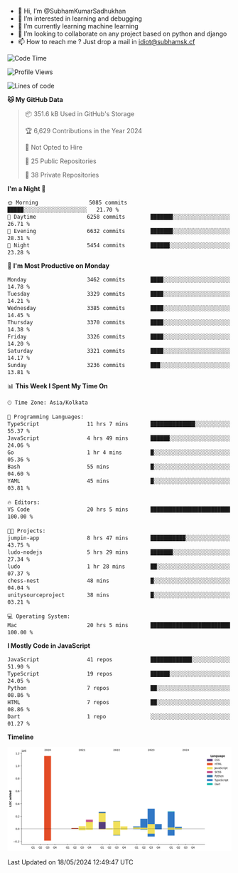 - 👋 Hi, I’m @SubhamKumarSadhukhan
- 👀 I’m interested in learning and debugging
- 🌱 I’m currently learning machine learning
- 💞️ I’m looking to collaborate on any project based on python and django
- 📫 How to reach me ?
      Just drop a mail in idiot@subhamsk.cf

<!---
SubhamKumarSadhukhan/SubhamKumarSadhukhan is a ✨ special ✨ repository because its `README.md` (this file) appears on your GitHub profile.
You can click the Preview link to take a look at your changes.
--->


<!--START_SECTION:waka-->
![Code Time](http://img.shields.io/badge/Code%20Time-2%2C197%20hrs%207%20mins-blue)

![Profile Views](http://img.shields.io/badge/Profile%20Views-0-blue)

![Lines of code](https://img.shields.io/badge/From%20Hello%20World%20I%27ve%20Written-2.7%20million%20lines%20of%20code-blue)

**🐱 My GitHub Data** 

> 📦 351.6 kB Used in GitHub's Storage 
 > 
> 🏆 6,629 Contributions in the Year 2024
 > 
> 🚫 Not Opted to Hire
 > 
> 📜 25 Public Repositories 
 > 
> 🔑 38 Private Repositories 
 > 
**I'm a Night 🦉** 

```text
🌞 Morning                5085 commits        █████░░░░░░░░░░░░░░░░░░░░   21.70 % 
🌆 Daytime                6258 commits        ███████░░░░░░░░░░░░░░░░░░   26.71 % 
🌃 Evening                6632 commits        ███████░░░░░░░░░░░░░░░░░░   28.31 % 
🌙 Night                  5454 commits        ██████░░░░░░░░░░░░░░░░░░░   23.28 % 
```
📅 **I'm Most Productive on Monday** 

```text
Monday                   3462 commits        ████░░░░░░░░░░░░░░░░░░░░░   14.78 % 
Tuesday                  3329 commits        ████░░░░░░░░░░░░░░░░░░░░░   14.21 % 
Wednesday                3385 commits        ████░░░░░░░░░░░░░░░░░░░░░   14.45 % 
Thursday                 3370 commits        ████░░░░░░░░░░░░░░░░░░░░░   14.38 % 
Friday                   3326 commits        ████░░░░░░░░░░░░░░░░░░░░░   14.20 % 
Saturday                 3321 commits        ████░░░░░░░░░░░░░░░░░░░░░   14.17 % 
Sunday                   3236 commits        ███░░░░░░░░░░░░░░░░░░░░░░   13.81 % 
```


📊 **This Week I Spent My Time On** 

```text
🕑︎ Time Zone: Asia/Kolkata

💬 Programming Languages: 
TypeScript               11 hrs 7 mins       ██████████████░░░░░░░░░░░   55.37 % 
JavaScript               4 hrs 49 mins       ██████░░░░░░░░░░░░░░░░░░░   24.06 % 
Go                       1 hr 4 mins         █░░░░░░░░░░░░░░░░░░░░░░░░   05.36 % 
Bash                     55 mins             █░░░░░░░░░░░░░░░░░░░░░░░░   04.60 % 
YAML                     45 mins             █░░░░░░░░░░░░░░░░░░░░░░░░   03.81 % 

🔥 Editors: 
VS Code                  20 hrs 5 mins       █████████████████████████   100.00 % 

🐱‍💻 Projects: 
jumpin-app               8 hrs 47 mins       ███████████░░░░░░░░░░░░░░   43.75 % 
ludo-nodejs              5 hrs 29 mins       ███████░░░░░░░░░░░░░░░░░░   27.34 % 
ludo                     1 hr 28 mins        ██░░░░░░░░░░░░░░░░░░░░░░░   07.37 % 
chess-nest               48 mins             █░░░░░░░░░░░░░░░░░░░░░░░░   04.04 % 
unitysourceproject       38 mins             █░░░░░░░░░░░░░░░░░░░░░░░░   03.21 % 

💻 Operating System: 
Mac                      20 hrs 5 mins       █████████████████████████   100.00 % 
```

**I Mostly Code in JavaScript** 

```text
JavaScript               41 repos            █████████████░░░░░░░░░░░░   51.90 % 
TypeScript               19 repos            ██████░░░░░░░░░░░░░░░░░░░   24.05 % 
Python                   7 repos             ██░░░░░░░░░░░░░░░░░░░░░░░   08.86 % 
HTML                     7 repos             ██░░░░░░░░░░░░░░░░░░░░░░░   08.86 % 
Dart                     1 repo              ░░░░░░░░░░░░░░░░░░░░░░░░░   01.27 % 
```



**Timeline**

![Lines of Code chart](https://raw.githubusercontent.com/SubhamKumarSadhukhan/SubhamKumarSadhukhan/main/assets/bar_graph.png)


 Last Updated on 18/05/2024 12:49:47 UTC
<!--END_SECTION:waka-->
